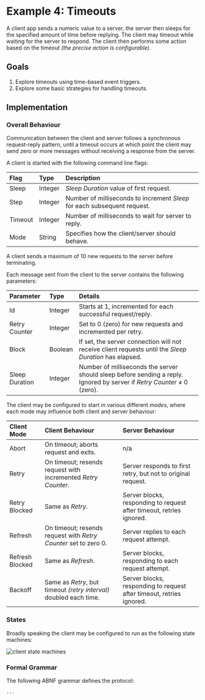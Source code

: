 # Example 4: Timeouts

A client app sends a numeric value to a server, the server then sleeps for the
specified amount of time before replying. The client may timeout while waiting
for the server to respond. The client then performs some action based on the 
timeout *(the precise action is configurable)*.

## Goals

1. Explore timeouts using time-based event triggers.
1. Explore some basic strategies for handling timeouts.

## Implementation

### Overall Behaviour

Communication between the client and server follows a synchronous request-reply 
pattern, until a timeout occurs at which point the client may send zero or more
messages without receiving a response from the server.

A client is started with the following command line flags:

| Flag           | Type    | Description                                                              |
| :------------- | :------ | :----------------------------------------------------------------------- |
| Sleep          | Integer | *Sleep Duration* value of first request.                                 |
| Step           | Integer | Number of milliseconds to increment *Sleep* for each subsequent request. |
| Timeout        | Integer | Number of milliseconds to wait for server to reply.                      |
| Mode           | String  | Specifies how the client/server should behave.                           |

A client sends a maximum of 10 new requests to the server before terminating.

Each message sent from the client to the server contains the following parameters:

| Parameter      | Type    | Details                                                     |
| :------------- | :------ | :---------------------------------------------------------- |
| Id             | Integer | Starts at 1, incremented for each successful request/reply. |
| Retry Counter  | Integer | Set to 0 (zero) for new requests and incremented per retry. |
| Block          | Boolean | If set, the server connection will not receive client requests until the *Sleep Duration* has elapsed. |
| Sleep Duration | Integer | Number of milliseconds the server should sleep before sending a reply. Ignored by server if *Retry Counter* &ne; 0 (zero). |

The client may be configured to start in various different *modes*, where each
mode may influence both client and server behaviour:

| Client Mode     | Client Behaviour                                                              | Server Behaviour |
| :-------------- | :---------------------------------------------------------------------------- | :--------------- |
| Abort           | On timeout; aborts request and exits.                                         | n/a |
| Retry           | On timeout; resends request with incremented *Retry Counter*.                 | Server responds to first retry, but not to original request. |
| Retry Blocked   | Same as *Retry*.                                                              | Server blocks, responding to request after timeout, retries ignored. |
| Refresh         | On timeout; resends request with *Retry Counter* set to zero 0. | Server replies to each request attempt. |
| Refresh Blocked | Same as *Refresh*.                                                            | Server blocks, responding to each request attempt. |
| Backoff         | Same as *Retry*, but timeout *(retry interval)* doubled each time.            | Server blocks, responding to request after timeout, retries ignored. |

### States

Broadly speaking the client may be configured to run as the following state machines:

![client state machines](../images/Timeouts-ClientStateDiagrams.png)

### Formal Grammar

The following ABNF grammar defines the protocol:

```abnf
...
```






